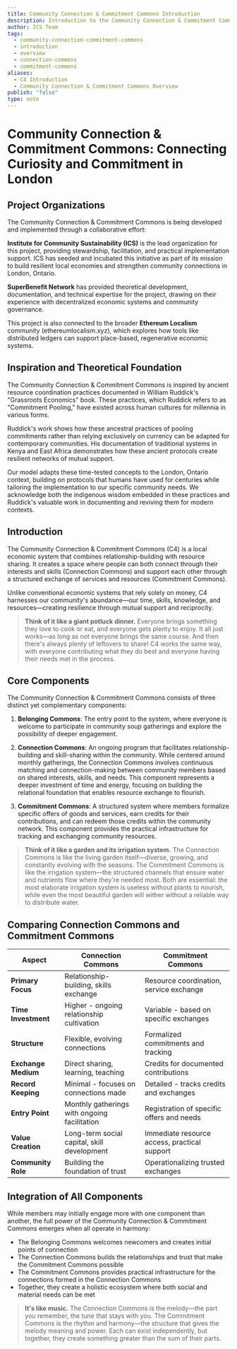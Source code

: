```yaml
---
title: Community Connection & Commitment Commons Introduction
description: Introduction to the Community Connection & Commitment Commons system combining Connection Commons and Commitment Commons to create a local economic network
author: ICS Team
tags:
  - community-connection-commitment-commons
  - introduction
  - overview
  - connection-commons
  - commitment-commons
aliases:
  - C4 Introduction
  - Community Connection & Commitment Commons Overview
publish: "false"
type: note
---
```


# Community Connection & Commitment Commons: Connecting Curiosity and Commitment in London

## Project Organizations

The Community Connection & Commitment Commons is being developed and implemented through a collaborative effort:

**Institute for Community Sustainability (ICS)** is the lead organization for this project, providing stewardship, facilitation, and practical implementation support. ICS has seeded and incubated this initiative as part of its mission to build resilient local economies and strengthen community connections in London, Ontario.

**SuperBenefit Network** has provided theoretical development, documentation, and technical expertise for the project, drawing on their experience with decentralized economic systems and community governance.

This project is also connected to the broader **Ethereum Localism** community (ethereumlocalism.xyz), which explores how tools like distributed ledgers can support place-based, regenerative economic systems.

## Inspiration and Theoretical Foundation

The Community Connection & Commitment Commons is inspired by ancient resource coordination practices documented in William Ruddick's "Grassroots Economics" book. These practices, which Ruddick refers to as "Commitment Pooling," have existed across human cultures for millennia in various forms.

Ruddick's work shows how these ancestral practices of pooling commitments rather than relying exclusively on currency can be adapted for contemporary communities. His documentation of traditional systems in Kenya and East Africa demonstrates how these ancient protocols create resilient networks of mutual support.

Our model adapts these time-tested concepts to the London, Ontario context, building on protocols that humans have used for centuries while tailoring the implementation to our specific community needs. We acknowledge both the indigenous wisdom embedded in these practices and Ruddick's valuable work in documenting and reviving them for modern contexts.

## Introduction

The Community Connection & Commitment Commons (C4) is a local economic system that combines relationship-building with resource sharing. It creates a space where people can both connect through their interests and skills (Connection Commons) and support each other through a structured exchange of services and resources (Commitment Commons).

Unlike conventional economic systems that rely solely on money, C4 harnesses our community's abundance—our time, skills, knowledge, and resources—creating resilience through mutual support and reciprocity.

> **Think of it like a giant potluck dinner.** Everyone brings something they love to cook or eat, and everyone gets plenty to enjoy. It all just works—as long as not everyone brings the same course. And then there's always plenty of leftovers to share! C4 works the same way, with everyone contributing what they do best and everyone having their needs met in the process.

## Core Components

The Community Connection & Commitment Commons consists of three distinct yet complementary components:

1. **Belonging Commons**: The entry point to the system, where everyone is welcome to participate in community soup gatherings and explore the possibility of deeper engagement.

2. **Connection Commons**: An ongoing program that facilitates relationship-building and skill-sharing within the community. While centered around monthly gatherings, the Connection Commons involves continuous matching and connection-making between community members based on shared interests, skills, and needs. This component represents a deeper investment of time and energy, focusing on building the relational foundation that enables resource exchange to flourish.

3. **Commitment Commons**: A structured system where members formalize specific offers of goods and services, earn credits for their contributions, and can redeem those credits within the community network. This component provides the practical infrastructure for tracking and exchanging community resources.

> **Think of it like a garden and its irrigation system.** The Connection Commons is like the living garden itself—diverse, growing, and constantly evolving with the seasons. The Commitment Commons is like the irrigation system—the structured channels that ensure water and nutrients flow where they're needed most. Both are essential: the most elaborate irrigation system is useless without plants to nourish, while even the most beautiful garden will wither without a reliable way to distribute water.

## Comparing Connection Commons and Commitment Commons

| Aspect | Connection Commons | Commitment Commons |
|--------|-------------------|-----------------|
| **Primary Focus** | Relationship-building, skills exchange | Resource coordination, service exchange |
| **Time Investment** | Higher - ongoing relationship cultivation | Variable - based on specific exchanges |
| **Structure** | Flexible, evolving connections | Formalized commitments and tracking |
| **Exchange Medium** | Direct sharing, learning, teaching | Credits for documented contributions |
| **Record Keeping** | Minimal - focuses on connections made | Detailed - tracks credits and exchanges |
| **Entry Point** | Monthly gatherings with ongoing facilitation | Registration of specific offers and needs |
| **Value Creation** | Long-term social capital, skill development | Immediate resource access, practical support |
| **Community Role** | Building the foundation of trust | Operationalizing trusted exchanges |

## Integration of All Components

While members may initially engage more with one component than another, the full power of the Community Connection & Commitment Commons emerges when all operate in harmony:

- The Belonging Commons welcomes newcomers and creates initial points of connection
- The Connection Commons builds the relationships and trust that make the Commitment Commons possible
- The Commitment Commons provides practical infrastructure for the connections formed in the Connection Commons
- Together, they create a holistic ecosystem where both social and material needs can be met

> **It's like music.** The Connection Commons is the melody—the part you remember, the tune that stays with you. The Commitment Commons is the rhythm and harmony—the structure that gives the melody meaning and power. Each can exist independently, but together, they create something greater than the sum of their parts.
